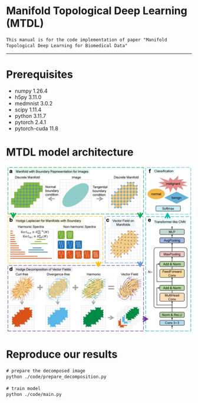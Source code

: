 Manifold Topological Deep Learning (MTDL)
====

    This manual is for the code implementation of paper "Manifold Topological Deep Learning for Biomedical Data"
    
****

# Prerequisites
- numpy 1.26.4
- h5py 3.11.0
- medmnist 3.0.2
- scipy 1.11.4
- python 3.11.7
- pytorch 2.4.1
- pytorch-cuda 11.8



# MTDL model architecture
![folder structure](picture/model.png) 


# Reproduce our results
```linux
# prepare the decomposed image
python ./code/prepare_decomposition.py

# train model
python ./code/main.py
```
